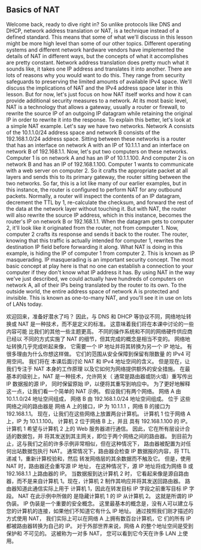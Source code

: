 ## Basics of NAT

Welcome back, ready to dive right in? So unlike protocols like DNS and DHCP, network address translation or NAT, is a technique instead of a defined standard. This means that some of what we'll discuss in this lesson might be more high level than some of our other topics. Different operating systems and different network hardware vendors have implemented the details of NAT in different ways, but the concepts of what it accomplishes are pretty constant. Network address translation does pretty much what it sounds like, it takes one IP address and translates it into another. There are lots of reasons why you would want to do this. They range from security safeguards to preserving the limited amounts of available IPv4 space. We'll discuss the implications of NAT and the IPv4 address space later in this lesson. But for now, let's just focus on how NAT itself works and how it can provide additional security measures to a network. At its most basic level, NAT is a technology that allows a gateway, usually a router or firewall, to rewrite the source IP of an outgoing IP datagram while retaining the original IP in order to rewrite it into the response. To explain this better, let's look at a simple NAT example. Let's say we have two networks. Network A consists of the 10.1.1.0/24 address space and network B consists of the 192.168.1.0/24 address space. Sitting between these networks is a router that has an interface on network A with an IP of 10.1.1.1 and an interface on network B of 192.168.1.1. Now, let's put two computers on these networks. Computer 1 is on network A and has an IP of 10.1.1.100. And computer 2 is on network B and has an IP of 192.168.1.100. Computer 1 wants to communicate with a web server on computer 2. So it crafts the appropriate packet at all layers and sends this to its primary gateway, the router sitting between the two networks. So far, this is a lot like many of our earlier examples, but in this instance, the router is configured to perform NAT for any outbound packets. Normally, a router will inspect the contents of an IP datagram, decrement the TTL by 1, re-calculate the checksum, and forward the rest of the data at the network layer without touching it. But with NAT, the router will also rewrite the source IP address, which in this instance, becomes the router's IP on network B or 192.168.1.1. When the datagram gets to computer 2, it'll look like it originated from the router, not from computer 1. Now, computer 2 crafts its response and sends it back to the router. The router, knowing that this traffic is actually intended for computer 1, rewrites the destination IP field before forwarding it along. What NAT is doing in this example, is hiding the IP of computer 1 from computer 2. This is known as IP masquerading. IP masquerading is an important security concept. The most basic concept at play here is that no one can establish a connection to your computer if they don't know what IP address it has. By using NAT in the way we've just described, we could actually have hundreds of computers on network A, all of their IPs being translated by the router to its own. To the outside world, the entire address space of network A is protected and invisible. This is known as one-to-many NAT, and you'll see it in use on lots of LANs today.

欢迎回来，准备好潜水了吗？ 因此，与 DNS 和 DHCP 等协议不同，网络地址转换或 NAT 是一种技术，而不是定义的标准。 这意味着我们将在本课中讨论的一些内容可能 比我们的其他一些主题更高。 不同的操作系统和不同的网络硬件供应商已经以 不同的方式实施了 NAT 的细节，但其完成的概念是相当不变的。 网络地址转换几乎完成听起来像， 它需要一个 IP 地址并将其转换为另一个 IP 地址。 有很多理由为什么你想这样做。 它们的范围从安全保障到保留有限数量 的 IPv4 可用空间。 我们将在 本课后面讨论 NAT 和 IPv4 地址空间的含义。 但是现在，让我们专注于 NAT 本身的工作原理 以及它如何为网络提供额外的安全措施。 在最基本的级别上，NAT 是一种技术，允许网关（ 通常是路由器或防火墙）重写传出 IP 数据报的源 IP， 同时保留原始 IP，以便将其重写到响应中。 为了更好地解释这一点，让我们看一个简单的 NAT 示例。 假设我们有两个网络。 网络 A 由 10.1.1.0/24 地址空间组成， 网络 B 由 192.168.1.0/24 地址空间组成。 位于 这些网络之间的路由器是 网络 A 上的接口，IP 为 10.1.1.1 ，网络 B 的接口为 192.168.1.1。 现在，让我们在这些网络上放置两台计算机。 计算机 1 位于网络 A 上，IP 为 10.1.1.100。 计算机 2 位于网络 B 上，并且 具有 192.168.1.100 的 IP。 计算机 1 希望与计算机 2 上的 Web 服务器进行通信。 因此，它在所有层设计合适的数据包，并 将其发送到其主网关，即位于两个网络之间的路由器。 到目前为 止，这与我们之前的许多示例非常相似，但在这种情况下， 路由器被配置为对任何出站数据包执行 NAT。 通常情况下，路由器会检查 IP 数据报的内容，将 TTL 递减 1，重新计算校验和，然后 转发网络层的其余数据而不触及它。 但是，使用 NAT 时，路由器还会重写源 IP 地址， 在这种情况下，源 IP 地址将成为网络 B 或 192.168.1.1 上路由器的 IP。 当数据报到达计算机 2 时， 它看起来像是源自路由器，而不是来自计算机 1。现在，计算机 2 制作其响应并将其发送回路由器。 路由器知道此通信实际上用于 计算机 1，因此在转发目标 IP 字段之前重写目标 IP 字段。 NAT 在此示例中所做的 是隐藏计算机 1 的 IP 从计算机 2。 这就是所谓的 IP 伪装。 IP 伪装是一个重要的安全概念。 这里最基本的概念是，没有人可以建立与 您的计算机的连接，如果他们不知道它有什么 IP 地址。 通过按照我们刚才描述的方式使用 NAT， 我们实际上可以在网络 A 上拥有数百台计算机，它 们的所有 IP 都被路由器转换为自己的 IP。 对于外部世界来说，网络 A 的整个地址空间是受到保护和 不可见的。 这被称为一对多 NAT， 您可以看到它今天在许多 LAN 上使用。